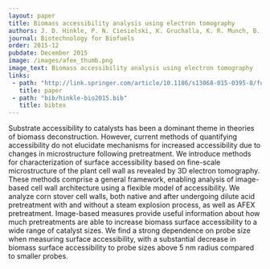 ```yaml
---
layout: paper
title: Biomass accessibility analysis using electron tomography
authors: J. D. Hinkle, P. N. Ciesielski, K. Gruchalla, K. R. Munch, B. S. Donohoe
journal: Biotechnology for Biofuels
order: 2015-12
pubdate: December 2015
image: /images/afex_thumb.png
image_text: Biomass accessibility analysis using electron tomography
links:
 - path: "http://link.springer.com/article/10.1186/s13068-015-0395-8/fulltext.html"
   title: paper
 - path: "bib/hinkle-bio2015.bib"
   title: bibtex
---
```

Substrate accessibility to catalysts has been a dominant theme in theories of biomass deconstruction. However, current methods of quantifying accessibility do not elucidate mechanisms for increased accessibility due to changes in microstructure following pretreatment. We introduce methods for characterization of surface accessibility based on fine-scale microstructure of the plant cell wall as revealed by 3D electron tomography. These methods comprise a general framework, enabling analysis of image-based cell wall architecture using a flexible model of accessibility. We analyze corn stover cell walls, both native and after undergoing dilute acid pretreatment with and without a steam explosion process, as well as AFEX pretreatment. Image-based measures provide useful information about how much pretreatments are able to increase biomass surface accessibility to a wide range of catalyst sizes. We find a strong dependence on probe size when measuring surface accessibility, with a substantial decrease in biomass surface accessibility to probe sizes above 5 nm radius compared to smaller probes.
